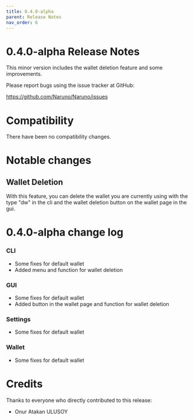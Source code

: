 ```yaml
---
title: 0.4.0-alpha
parent: Release Notes
nav_order: 6
---
```


# 0.4.0-alpha Release Notes

This minor version includes the wallet deletion feature and some improvements.

Please report bugs using the issue tracker at GitHub:

<https://github.com/Naruno/Naruno/issues>

# Compatibility

There have been no compatibility changes.

# Notable changes

## Wallet Deletion

With this feature, you can delete the wallet you are currently using with the type "dw"
in the cli and the wallet deletion button on the wallet page in the gui.

# 0.4.0-alpha change log

### CLI

- Some fixes for default wallet
- Added menu and function for wallet deletion

### GUI

- Some fixes for default wallet
- Added button in the wallet page and function for wallet deletion

### Settings

- Some fixes for default wallet

### Wallet

- Some fixes for default wallet

# Credits

Thanks to everyone who directly contributed to this release:

- Onur Atakan ULUSOY
